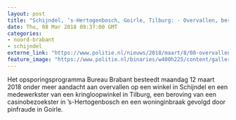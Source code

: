 ```yaml
---
layout: post
title: "Schijndel, ‘s-Hertogenbosch, Goirle, Tilburg: - Overvallen, beroving en woninginbraak in Bureau Brabant"
date: Thu, 08 Mar 2018 09:37:00 GMT
categories: 
- noord-brabant 
- schijndel 
externe_link: "https://www.politie.nl/nieuws/2018/maart/8/08-overvallen-beroving-en-woninginbraak-in-bureau-brabant.html"
feature_image: "https://www.politie.nl/binaries/w400h225/content/gallery/politie/nieuws/2018/maart/08-zw/imca.jpg"
---
```


Het opsporingsprogramma Bureau Brabant besteedt maandag 12 maart 2018 onder meer aandacht aan overvallen op een winkel in Schijndel en een medewerkster van een kringloopwinkel in Tilburg, een beroving van een casinobezoekster in ’s-Hertogenbosch en een woninginbraak gevolgd door pinfraude in Goirle.
